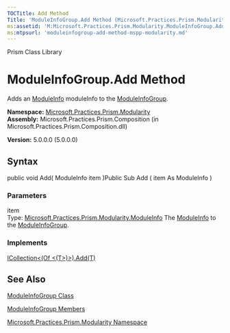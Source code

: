 ```yaml
---
TOCTitle: Add Method
Title: 'ModuleInfoGroup.Add Method (Microsoft.Practices.Prism.Modularity)'
ms:assetid: 'M:Microsoft.Practices.Prism.Modularity.ModuleInfoGroup.Add(Microsoft.Practices.Prism.Modularity.ModuleInfo)'
ms:mtpsurl: 'moduleinfogroup-add-method-mspp-modularity.md'
---
```


Prism Class Library

ModuleInfoGroup.Add Method
==============================

Adds an [ModuleInfo](https://msdn.microsoft.com/library/microsoft.practices.prism.modularity.moduleinfo) moduleInfo to the [ModuleInfoGroup](https://msdn.microsoft.com/library/microsoft.practices.prism.modularity.moduleinfogroup).

**Namespace:** [Microsoft.Practices.Prism.Modularity](https://msdn.microsoft.com/library/microsoft.practices.prism.modularity)
**Assembly:** Microsoft.Practices.Prism.Composition (in Microsoft.Practices.Prism.Composition.dll)

**Version:** 5.0.0.0 (5.0.0.0)

## Syntax


public void Add( ModuleInfo item )Public Sub Add ( item As ModuleInfo )

### Parameters

item  
Type: [Microsoft.Practices.Prism.Modularity.ModuleInfo](https://msdn.microsoft.com/library/microsoft.practices.prism.modularity.moduleinfo)
The [ModuleInfo](https://msdn.microsoft.com/library/microsoft.practices.prism.modularity.moduleinfo) to the [ModuleInfoGroup](https://msdn.microsoft.com/library/microsoft.practices.prism.modularity.moduleinfogroup).

### Implements

[ICollection&lt;(Of &lt;(T&gt;)&gt;).Add(T)](http://msdn.microsoft.com/en-us/library/63ywd54z)

See Also
--------


[ModuleInfoGroup Class](https://msdn.microsoft.com/library/microsoft.practices.prism.modularity.moduleinfogroup)

[ModuleInfoGroup Members](https://msdn.microsoft.com/allmembers.t:microsoft.practices.prism.modularity.moduleinfogroup)

[Microsoft.Practices.Prism.Modularity Namespace](https://msdn.microsoft.com/library/microsoft.practices.prism.modularity)
